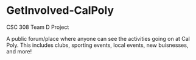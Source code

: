 # GetInvolved-CalPoly
CSC 308 Team D Project 

A public forum/place where anyone can see the activities going on at Cal Poly. 
  This includes clubs, sporting events, local events, new buisnesses, and more!
